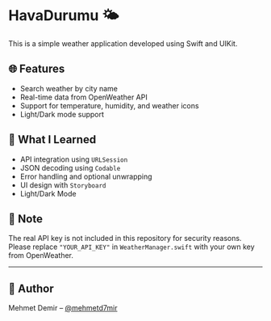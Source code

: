 # HavaDurumu 🌤

This is a simple weather application developed using Swift and UIKit.

## 🌐 Features

- Search weather by city name
- Real-time data from OpenWeather API
- Support for temperature, humidity, and weather icons
- Light/Dark mode support

## 🧠 What I Learned

- API integration using `URLSession`
- JSON decoding using `Codable`
- Error handling and optional unwrapping
- UI design with `Storyboard`
- Light/Dark Mode

## 🔐 Note

The real API key is not included in this repository for security reasons.  
Please replace `"YOUR_API_KEY"` in `WeatherManager.swift` with your own key from OpenWeather.

---

## 👤 Author

Mehmet Demir – [@mehmetd7mir](https://github.com/mehmetd7mir)
